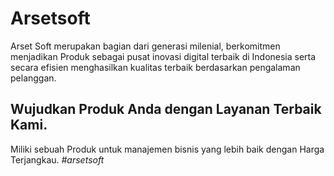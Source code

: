 # Arsetsoft

Arset Soft merupakan bagian dari generasi milenial, berkomitmen menjadikan Produk sebagai pusat inovasi digital terbaik di Indonesia serta secara efisien menghasilkan kualitas terbaik berdasarkan pengalaman pelanggan.

## Wujudkan Produk Anda dengan Layanan Terbaik Kami.
Miliki sebuah Produk untuk manajemen bisnis yang lebih baik dengan Harga Terjangkau. _*#arsetsoft*_

